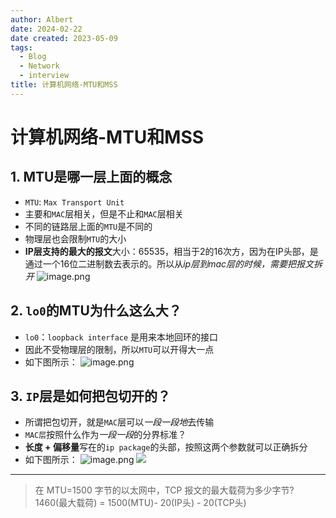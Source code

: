 ```yaml
---
author: Albert
date: 2024-02-22
date created: 2023-05-09
tags:
  - Blog
  - Network
  - interview
title: 计算机网络-MTU和MSS
---
```


# 计算机网络-MTU和MSS

## 1. MTU是哪一层上面的概念

- `MTU`: `Max Transport Unit`
- 主要和`MAC`层相关，但是不止和`MAC`层相关
- 不同的链路层上面的`MTU`是不同的
- 物理层也会限制`MTU`的大小
- **IP层支持的最大的报文**大小：65535，相当于2的16次方，因为在IP头部，是通过一个16位二进制数去表示的。所以从*ip层到mac层的时候，需要把报文拆开*
  ![image.png](https://img-20221128.oss-cn-shanghai.aliyuncs.com/img-2023-05/20230516153632.png)

## 2. `lo0`的MTU为什么这么大？

- `lo0`：`loopback interface` 是用来本地回环的接口
- 因此不受物理层的限制，所以`MTU`可以开得大一点
- 如下图所示：
  ![image.png](https://img-20221128.oss-cn-shanghai.aliyuncs.com/img-2023-05/20230516153133.png)

## 3. `IP`层是如何把包切开的？

- 所谓把包切开，就是`MAC`层可以*一段一段地*去传输
- `MAC层`按照什么作为*一段一段*的分界标准？
- **长度 + 偏移量**写在的`ip package`的头部，按照这两个参数就可以正确拆分
- 如下图所示：
  ![image.png](https://img-20221128.oss-cn-shanghai.aliyuncs.com/img-2023-05/20230516155132.png)
  ![](https://img-20221128.oss-cn-shanghai.aliyuncs.com/img-2023-05/20230516155132.png)

---

> 在 MTU=1500 字节的以太网中，TCP 报文的最大载荷为多少字节?
> 1460(最大载荷) = 1500(MTU)- 20(IP头) - 20(TCP头)
